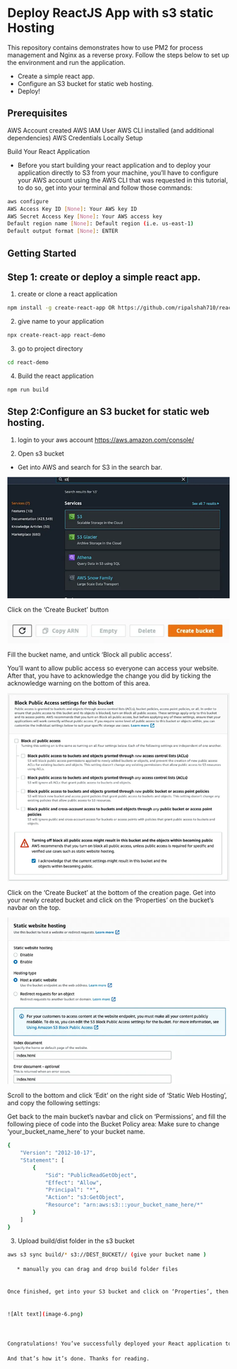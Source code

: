 
# Deploy ReactJS App with s3 static Hosting 

This repository contains demonstrates how to use PM2 for process management and Nginx as a reverse proxy. Follow the steps below to set up the environment and run the application.

* Create a simple react app.
* Configure an S3 bucket for static web hosting.
* Deploy!

## Prerequisites

AWS Account created
AWS IAM User
AWS CLI installed (and additional dependencies)
AWS Credentials Locally Setup

Build Your React Application
- Before you start building your react application and to deploy your application directly to S3 from your machine, you’ll have to configure your AWS account using the AWS CLI that was requested in this tutorial, to do so, get into your terminal and follow those commands:

```sh
aws configure
AWS Access Key ID [None]: Your AWS key ID
AWS Secret Access Key [None]: Your AWS access key
Default region name [None]: Default region (i.e. us-east-1)
Default output format [None]: ENTER
```

<!-- GETTING STARTED -->
## Getting Started

## Step 1: create or deploy a simple react app. 

1. create or clone a react application
 ```sh
 npm install -g create-react-app OR https://github.com/ripalshah710/react-demo.git
 ```

2. give name to your application 
```sh
npx create-react-app react-demo
```

3. go to project directory 
```sh
cd react-demo
```

4. Build the react application
```sh
npm run build 
```


## Step 2:Configure an S3 bucket for static web hosting.


1. login to your aws account 
   https://aws.amazon.com/console/


2. Open s3 bucket 
- Get into AWS and search for S3 in the search bar.

![Alt text](image.png)


Click on the ‘Create Bucket’ button


![Alt text](image-1.png)


Fill the bucket name, and untick ‘Block all public access’.

You’ll want to allow public access so everyone can access your website.
After that, you have to acknowledge the change you did by ticking the acknowledge warning on the bottom of this area.

![Alt text](image-2.png)


Click on the ‘Create Bucket’ at the bottom of the creation page.
Get into your newly created bucket and click on the ‘Properties’ on the bucket’s navbar on the top.


![Alt text](image-3.png)


Scroll to the bottom and click ‘Edit’ on the right side of ‘Static Web Hosting’, and copy the following settings:

Get back to the main bucket’s navbar and click on ‘Permissions’, and fill the following piece of code into the Bucket Policy area:
Make sure to change ‘your_bucket_name_here’ to your bucket name.

```sh
{
    "Version": "2012-10-17",
    "Statement": [
        {
            "Sid": "PublicReadGetObject",
            "Effect": "Allow",
            "Principal": "*",
            "Action": "s3:GetObject",
            "Resource": "arn:aws:s3:::your_bucket_name_here/*"
        }
    ]
}
```

3. Upload build/dist folder in the s3 bucket 
    
```sh
aws s3 sync build/* s3://DEST_BUCKET// (give your bucket name )
    
   * manually you can drag and drop build folder files


Once finished, get into your S3 bucket and click on ‘Properties’, then scroll to the bottom and you’ll see a link to your hosted website.


![Alt text](image-6.png)



Congratulations! You’ve successfully deployed your React application to the AWS S3 Static Web Hosting service.

And that’s how it’s done. Thanks for reading.



